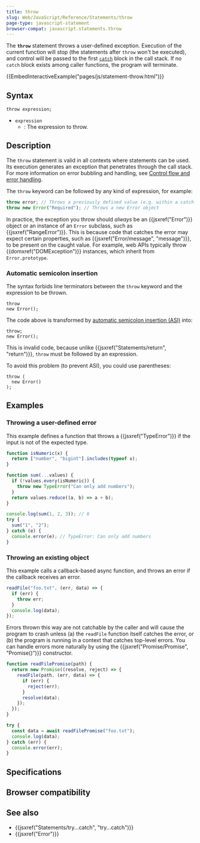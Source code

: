```yaml
---
title: throw
slug: Web/JavaScript/Reference/Statements/throw
page-type: javascript-statement
browser-compat: javascript.statements.throw
---
```




The **`throw`** statement throws a user-defined exception. Execution of the current function will stop (the statements after `throw` won't be executed), and control will be passed to the first [`catch`](/Web/JavaScript/Reference/Statements/try...catch) block in the call stack. If no `catch` block exists among caller functions, the program will terminate.

{{EmbedInteractiveExample("pages/js/statement-throw.html")}}

## Syntax

```js-nolint
throw expression;
```

- `expression`
  - : The expression to throw.

## Description

The `throw` statement is valid in all contexts where statements can be used. Its execution generates an exception that penetrates through the call stack. For more information on error bubbling and handling, see [Control flow and error handling](/Web/JavaScript/Guide/Control_flow_and_error_handling).

The `throw` keyword can be followed by any kind of expression, for example:

```js
throw error; // Throws a previously defined value (e.g. within a catch block)
throw new Error("Required"); // Throws a new Error object
```

In practice, the exception you throw should _always_ be an {{jsxref("Error")}} object or an instance of an `Error` subclass, such as {{jsxref("RangeError")}}. This is because code that catches the error may expect certain properties, such as {{jsxref("Error/message", "message")}}, to be present on the caught value. For example, web APIs typically throw {{domxref("DOMException")}} instances, which inherit from `Error.prototype`.

### Automatic semicolon insertion

The syntax forbids line terminators between the `throw` keyword and the expression to be thrown.

```js-nolint example-bad
throw
new Error();
```

The code above is transformed by [automatic semicolon insertion (ASI)](/Web/JavaScript/Reference/Lexical_grammar#automatic_semicolon_insertion) into:

```js-nolint
throw;
new Error();
```

This is invalid code, because unlike {{jsxref("Statements/return", "return")}}, `throw` must be followed by an expression.

To avoid this problem (to prevent ASI), you could use parentheses:

```js-nolint
throw (
  new Error()
);
```

## Examples

### Throwing a user-defined error

This example defines a function that throws a {{jsxref("TypeError")}} if the input is not of the expected type.

```js
function isNumeric(x) {
  return ["number", "bigint"].includes(typeof x);
}

function sum(...values) {
  if (!values.every(isNumeric)) {
    throw new TypeError("Can only add numbers");
  }
  return values.reduce((a, b) => a + b);
}

console.log(sum(1, 2, 3)); // 6
try {
  sum("1", "2");
} catch (e) {
  console.error(e); // TypeError: Can only add numbers
}
```

### Throwing an existing object

This example calls a callback-based async function, and throws an error if the callback receives an error.

```js
readFile("foo.txt", (err, data) => {
  if (err) {
    throw err;
  }
  console.log(data);
});
```

Errors thrown this way are not catchable by the caller and will cause the program to crash unless (a) the `readFile` function itself catches the error, or (b) the program is running in a context that catches top-level errors. You can handle errors more naturally by using the {{jsxref("Promise/Promise", "Promise()")}} constructor.

```js
function readFilePromise(path) {
  return new Promise((resolve, reject) => {
    readFile(path, (err, data) => {
      if (err) {
        reject(err);
      }
      resolve(data);
    });
  });
}

try {
  const data = await readFilePromise("foo.txt");
  console.log(data);
} catch (err) {
  console.error(err);
}
```

## Specifications



## Browser compatibility



## See also

- {{jsxref("Statements/try...catch", "try...catch")}}
- {{jsxref("Error")}}
